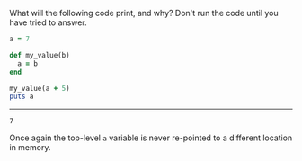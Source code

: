 What will the following code print, and why? Don't run the code until you have tried to answer.
```ruby
a = 7

def my_value(b)
  a = b
end

my_value(a + 5)
puts a
```
---

`7`

Once again the top-level `a` variable is never re-pointed to a different location in memory.